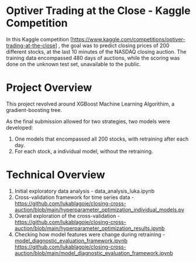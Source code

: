 # Optiver Trading at the Close - Kaggle Competition
In this Kaggle competition [https://www.kaggle.com/competitions/optiver-trading-at-the-close] , the goal was to predict closing prices of 200 different stocks, at the last 10 minutes of the NASDAQ closing auction. The training data encompassed 480 days of auctions, while the scoring was done on the unknown test set, unavailable to the public.

# Project Overview
This project revolved around XGBoost Machine Learning Algorithim, a gradient-boosting tree.

As the final submission allowed for two strategies, two models were developed:
1) One models that encompassed all 200 stocks, with retraining after each day.
2) For each stock, a individual model, without the retraining.
   
# Technical Overview

1) Initial exploratory data analysis - data_analysis_luka.ipynb
2) Cross-validation framework for time series data - https://github.com/lukablagoje/closing-cross-auction/blob/main/hyperparameter_optimization_individual_models.py
3) Overall exploration of the cross-validation - https://github.com/lukablagoje/closing-cross-auction/blob/main/hyperparameter_optimization_results.ipynb
4) Checking how model features were change during retraining - [model_diagnostic_evaluation_framework.ipynb
](https://github.com/lukablagoje/closing-cross-auction/blob/main/model_diagnostic_evaluation_framework.ipynb)https://github.com/lukablagoje/closing-cross-auction/blob/main/model_diagnostic_evaluation_framework.ipynb
